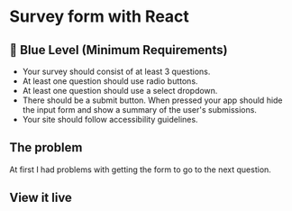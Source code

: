 # Survey form with React

## **🔵  Blue Level (Minimum Requirements)**

- Your survey should consist of at least 3 questions.
- At least one question should use radio buttons.
- At least one question should use a select dropdown.
- There should be a submit button. When pressed your app should hide the input form and show a summary of the user's submissions.
- Your site should follow accessibility guidelines.

## The problem

At first I had problems with getting the form to go to the next question.

## View it live


